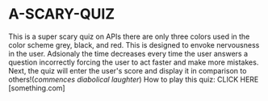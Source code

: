 # A-SCARY-QUIZ
This is a super scary quiz on APIs there are only three colors used in the color scheme grey, black, and red.
This is designed to envoke nervousness in the user. Adsionaly the time decreases every time the user answers
a question incorrectly forcing the user to act faster and make more mistakes.
Next, the quiz will enter the user's score and display it in comparison to others!(*commences diabolical laughter*)
How to play this quiz: CLICK HERE [something.com]

